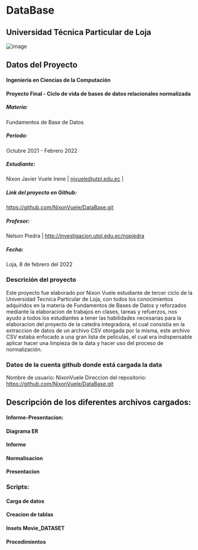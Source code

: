 # DataBase
## Universidad Técnica Particular de Loja
![image](https://www.utpl.edu.ec/manual_imagen/images/institucional/UTPL-INSTITUCIONAL-FC.jpg)

## Datos del Proyecto
#### Ingeniería en Ciencias de la Computación
#### Proyecto Final - Ciclo de vida de bases de datos relacionales normalizada

##### Materia:
Fundamentos de Base de Datos 

##### Periodo: 
Octubre 2021 - Febrero 2022

##### Estudiante:
Nixon Javier Vuele Irene | njvuele@utpl.edu.ec |

##### Link del proyecto en Github: 
https://github.com/NixonVuele/DataBase.git

##### Profesor: 
Nelson Piedra | http://investigacion.utpl.edu.ec/nopiedra

##### Fecha: 
Loja, 8 de febrero del 2022

### Descrición del proyecto
Este proyecto fue elaborado por Nixon Vuele estudiante de tercer ciclo de la Universidad Tecnica Particular de Loja,
con todos los conocimíentos adquiridos en la materia de Fundamentos de Bases de Datos y reforzados mediante la
elaboracion de trabajos en clases, tareas y refuerzos, nos ayudo a todos los estudiantes a tener las habilidades 
necesarias para la elaboracion del proyecto de la catedra integradora, el cual consistia en la extraccion de datos 
de un archivo CSV otorgada por la misma, este archivo CSV estaba enfocado a una gran lista de peliculas, el cual era
indispensable aplicar hacer una limpieza de la data y hacer uso del proceso de normalización.

### Datos de la cuenta github donde está cargada la data
Nombre de usuario: NixonVuele
Direccion del repositorio: https://github.com/NixonVuele/DataBase.git

## Descripción de los diferentes archivos cargados:
#### Informe-Presentacion:
#### Diagrama ER
#### Informe
#### Normalisacion
#### Presentacion
### Scripts:
#### Carga de datos
#### Creacion de tablas
#### Insets Movie_DATASET
#### Procedimientos



